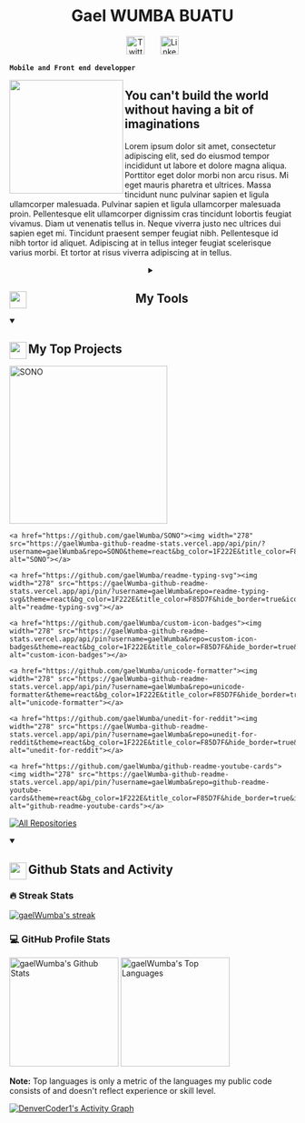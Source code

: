 <h1 align="center">Gael WUMBA BUATU</h1>

<!-- Social icons section -->
<p align="center">
  <a href="https://twitter.com/Gael_wum"><img width="32px" alt="Twitter" title="Twitter" src="https://img.icons8.com/ios-filled/50/FA5252/twitter.png"/></a>
    &#8287;&#8287;&#8287;&#8287;&#8287;
  <a href="https://www.linkedin.com/in/gael-wumba-buatu/"><img width="32px" alt="Linkedin" title="Let's work" src="https://img.icons8.com/ios-filled/50/FA5252/linkedin.png"/></a>
</p>
 
**`Mobile and Front end developper`**
 
<p>
<img align="left" src="https://blush.design/api/download?shareUri=2Qtj3TVgHNPFR9Ez&c=Bottom_0%7E342a83_Hair_0%7E2c1b18_Skin_0%7E57331f_Top_0%7Eff4133&w=800&h=800&fm=png" height="200"/>
</p>

<h2>You can't build the world without having a bit of imaginations</h2>
<p width="32px" align="left">
Lorem ipsum dolor sit amet, consectetur adipiscing elit, sed do eiusmod tempor incididunt ut labore et dolore magna aliqua. Porttitor eget dolor morbi non arcu risus. Mi eget mauris pharetra et ultrices. Massa tincidunt nunc pulvinar sapien et ligula ullamcorper malesuada. Pulvinar sapien et ligula ullamcorper malesuada proin. Pellentesque elit ullamcorper dignissim cras tincidunt lobortis feugiat vivamus. Diam ut venenatis tellus in. Neque viverra justo nec ultrices dui sapien eget mi. Tincidunt praesent semper feugiat nibh. Pellentesque id nibh tortor id aliquet. Adipiscing at in tellus integer feugiat scelerisque varius morbi. Et tortor at risus viverra adipiscing at in tellus.

</p>

<details align="center"> 
  <summary><h2><img align="left" src="https://img.icons8.com/ios/50/000000/business.png" width="30" height="30"/>My Tools</h2></summary>
  
  <h3><img align="left" src="https://img.icons8.com/ios-filled/50/FA5252/placeholder-thumbnail-xml.png" width="30" height="30"/>Languages & workspace</h3>
  <p>
    <a href="https://github.com/search?q=user%3AgaelWumba+language%3Ajavascript"><img alt="JavaScript" src="https://img.shields.io/badge/JavaScript-F7DF1E.svg?logo=javascript&logoColor=black"></a>
    <a href="https://github.com/search?q=user%3AgaelWumba+language%3AtypeScript"><img alt="TypeScript" src="https://img.shields.io/badge/TypeScript-007ACC.svg?logo=typescript&logoColor=white"></a>
    <a href="https://github.com/search?q=user%3AgaelWumba+language%3Ajavascript"><img alt="Node.js" src="https://img.shields.io/badge/Node.js-43853D.svg?logo=node.js&logoColor=white"></a>
  </p>
  
  <h3><img align="left" src="https://img.icons8.com/pastel-glyph/64/FA5252/code--v1.png" width="30" height="30"/>Frameworks</h3>
  
  <p>
      <a href="https://github.com/search?q=user%3AgaelWumba+framework%3Areact"><img alt="React" src="https://img.shields.io/badge/React-20232a.svg?logo=react&logoColor=%2361DAFB"></a>
    <a href="https://github.com/search?q=user%3AgaelWumba+framework%3Areact"><img alt="Next" src="https://img.shields.io/badge/Next-20232a.svg?logo=next&logoColor=%2361DAFB"></a>
      <a href="#"><img alt="Express.js" src="https://img.shields.io/badge/Express.js-404d59.svg?logo=express&logoColor=white"></a>
      <a href="#"><img alt="Symfony" src="https://img.shields.io/badge/Symfony-111111.svg?logo=symfony&logoColor=white"></a>
      <a href="#"><img alt="Laravel" src="https://img.shields.io/badge/Laravel.js-404d59.svg?logo=laravel&logoColor=red"></a>
      <a href="#"><img alt="Tailwind" src="https://img.shields.io/badge/Tailwindcss-0081CB.svg?logo=tailwindcss&logoColor=white"></a>
      <a href="#"><img alt="Bootstrap" src="https://img.shields.io/badge/Bootstrap-7952B3.svg?logo=bootstrap&logoColor=white"></a>
  </p>
  
  
  <h3><img align="left" src="https://img.icons8.com/external-vitaliy-gorbachev-fill-vitaly-gorbachev/60/FA5252/external-database-cryptocurrency-vitaliy-gorbachev-fill-vitaly-gorbachev-1.png" width="30" height="30"/>Databases</h3>

  <p>
      <a href="#"><img alt="MongoDB" src ="https://img.shields.io/badge/MongoDB-4ea94b.svg?logo=mongodb&logoColor=white"></a>
      <a href="#"><img alt="MySQL" src="https://img.shields.io/badge/MySQL-00f.svg?logo=mysql&logoColor=white"></a>
      <a href="#"><img alt="Firebase" src="https://img.shields.io/badge/Firebase-FF6F00.svg?logo=firebase&logoColor=white"></a>
  </p>
 </details>
 
 <details open align="left"> 
  <summary><h2><img align="left" src="https://img.icons8.com/external-itim2101-lineal-color-itim2101/64/null/external-coding-computer-technology-itim2101-lineal-color-itim2101.png" width="30" height="30"/>My Top Projects</h2></summary>

  <p align="left">
     <a href="https://github.com/gaelWumba/SONO"><img width="278" src="https://denvercoder1-github-readme-stats.vercel.app/api/pin/?username=DenverCoder1&repo=SONO&theme=react&bg_color=1F222E&title_color=F85D7F&hide_border=true&icon_color=F8D866&show_icons=false" alt="SONO"></a>
    
    <a href="https://github.com/gaelWumba/SONO"><img width="278" src="https://gaelWumba-github-readme-stats.vercel.app/api/pin/?username=gaelWumba&repo=SONO&theme=react&bg_color=1F222E&title_color=F85D7F&hide_border=true&icon_color=F8D866&show_icons=false" alt="SONO"></a>
    
    <a href="https://github.com/gaelWumba/readme-typing-svg"><img width="278" src="https://gaelWumba-github-readme-stats.vercel.app/api/pin/?username=gaelWumba&repo=readme-typing-svg&theme=react&bg_color=1F222E&title_color=F85D7F&hide_border=true&icon_color=F8D866&show_icons=false" alt="readme-typing-svg"></a>
    
    <a href="https://github.com/gaelWumba/custom-icon-badges"><img width="278" src="https://gaelWumba-github-readme-stats.vercel.app/api/pin?username=gaelWumba&repo=custom-icon-badges&theme=react&bg_color=1F222E&title_color=F85D7F&hide_border=true&icon_color=F8D866&show_icons=false" alt="custom-icon-badges"></a>
    
    <a href="https://github.com/gaelWumba/unicode-formatter"><img width="278" src="https://gaelWumba-github-readme-stats.vercel.app/api/pin/?username=gaelWumba&repo=unicode-formatter&theme=react&bg_color=1F222E&title_color=F85D7F&hide_border=true&icon_color=F8D866&show_icons=false" alt="unicode-formatter"></a>
    
    <a href="https://github.com/gaelWumba/unedit-for-reddit"><img width="278" src="https://gaelWumba-github-readme-stats.vercel.app/api/pin/?username=gaelWumba&repo=unedit-for-reddit&theme=react&bg_color=1F222E&title_color=F85D7F&hide_border=true&icon_color=F8D866&show_icons=false" alt="unedit-for-reddit"></a>
    
    <a href="https://github.com/gaelWumba/github-readme-youtube-cards"><img width="278" src="https://gaelWumba-github-readme-stats.vercel.app/api/pin/?username=gaelWumba&repo=github-readme-youtube-cards&theme=react&bg_color=1F222E&title_color=F85D7F&hide_border=true&icon_color=F8D866&show_icons=false" alt="github-readme-youtube-cards"></a>

  </p>

  <a href="https://github.com/gaelWumba?tab=repositories&sort=stargazers"><img alt="All Repositories" title="All Repositories" src="https://custom-icon-badges.demolab.com/badge/-Click%20Here%20For%20All%20My%20Repos-161B22?style=for-the-badge&logoColor=white&logo=repo"/></a>
</details>

<details open>
  <summary><h2><img align="left" src="https://img.icons8.com/glyph-neue/64/FA5252/combo-chart.png" width="30" height="30"/>Github Stats and Activity</h2></summary>

  <h3>🔥 Streak Stats</h3>

  <!-- GitHub Readme Streak Stats - https://github.com/gaelWumba/github-readme-streak-stats -->
  <p>
    <a href="https://github.com/gaelWumba/github-readme-streak-stats">
      <img title="🔥 Get streak stats for your profile at git.io/streak-stats" alt="gaelWumba's streak" src="https://streak-stats.demolab.com/?user=gaelWumba&theme=monokai-metallian&hide_border=true"/>
    </a>
  </p>

  <h3>💻 GitHub Profile Stats</h3>

  <!-- https://github.com/anuraghazra/github-readme-stats -->

  <a href="https://github.com/anuraghazra/github-readme-stats"><img alt="gaelWumba's Github Stats" src="https://github-readme-stats.vercel.app/api/?username=gaelWumba&show_icons=true&include_all_commits=true&count_private=true&theme=react&hide_border=true&bg_color=1F222E&title_color=F85D7F&icon_color=F8D866" height="192px"/></a>
  <a href="https://github.com/anuraghazra/github-readme-stats"><img alt="gaelWumba's Top Languages" src="https://github-readme-stats.vercel.app/api/top-langs/?username=gaelWumba&langs_count=8&layout=compact&theme=react&hide_border=true&bg_color=1F222E&title_color=F85D7F&icon_color=F8D866&hide=Jupyter%20Notebook" height="192px"/></a>
  <br/>

  <b>Note:</b> Top languages is only a metric of the languages my public code consists of and doesn't reflect experience or skill level.
  
  <!-- https://github.com/ashutosh00710/github-readme-activity-graph -->

  <a href="https://github.com/ashutosh00710/github-readme-activity-graph"><img alt="DenverCoder1's Activity Graph" src="https://github-readme-activity-graph.cyclic.app/graph/?username=gaelWumba&bg_color=1F222E&color=F8D866&line=F85D7F&point=FFFFFF&hide_border=true" /></a>

</details>
 
